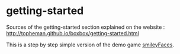 getting-started
===============

Sources of the getting-started section explained on the website : http://topheman.github.io/boxbox/getting-started.html

This is a step by step simple version of the demo game [smileyFaces](http://topheman.github.io/boxbox/boxbox/demos/topheman/smileyFaces/demo.html "smileyFaces").
